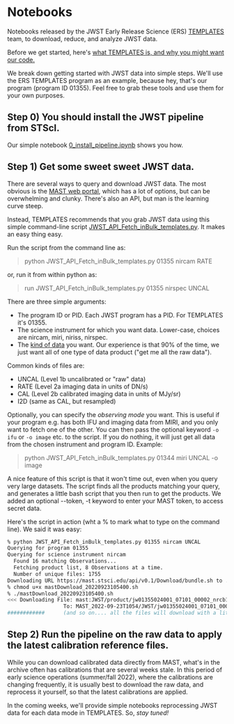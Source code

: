 # Notebooks
Notebooks released by the JWST Early Release Science (ERS) [TEMPLATES](https://sites.google.com/view/jwst-templates/) team, to download, reduce, and analyze JWST data.

Before we get started, here's [what TEMPLATES is, and why you might want our code.](https://github.com/JWST-Templates/Notebooks/blob/main/what_is_TEMPLATES.md)

We break down getting started with JWST data into simple steps.  We'll use the ERS TEMPLATES program as an example, because hey, that's our program (program ID 01355).  Feel free to grab these tools and use them for your own purposes.   

## Step 0) You should install the JWST pipeline from STScI.  
Our simple notebook [0_install_pipeline.ipynb](https://github.com/JWST-Templates/Notebooks/blob/main/0_install_pipeline.ipynb) shows you how.


## Step 1) Get some sweet sweet JWST data.  
There are several ways to query and download JWST data.  The most obvious is the [MAST web portal](https://mast.stsci.edu/portal/Mashup/Clients/Mast/Portal.html), which has a lot of options, but can be overwhelming and clunky.  There's also an API, but man is the learning curve steep. 

Instead, TEMPLATES recommends that you grab JWST data using this simple command-line script [JWST_API_Fetch_inBulk_templates.py](https://github.com/JWST-Templates/Notebooks/blob/main/JWST_API_Fetch_inBulk_templates.py).  It makes an easy thing easy.

Run the script from the command line as:

>python JWST_API_Fetch_inBulk_templates.py 01355 nircam RATE

or, run it from within python as: 

>run JWST_API_Fetch_inBulk_templates.py 01355 nirspec UNCAL

  
There are three simple arguments:
- The program ID or PID.  Each JWST program has a PID.  For TEMPLATES it's 01355.
- The science instrument for which you want data.  Lower-case, choices are nircam, miri, niriss, nirspec.
- The [kind of data](https://jwst-pipeline.readthedocs.io/en/latest/jwst/data_products/product_types.html) you want.  Our experience is that 90% of the time, we just want all of one type of data product ("get me all the raw data").   

Common kinds of files are:
- UNCAL (Level 1b uncalibrated or "raw" data)
- RATE (Level 2a imaging data in units of DN/s)
- CAL (Level 2b calibrated imaging data in units of MJy/sr)
- I2D (same as CAL, but resampled)

Optionally, you can specify the *observing mode* you want. This is useful if your program e.g. has both IFU and imaging data from MIRI, and you only want to fetch one of the other. You can then pass the optional keyword `-o ifu` or `-o image` etc. to the script. If you do nothing, it will just get all data from the chosen instrument and program ID. Example: 

> python JWST_API_Fetch_inBulk_templates.py 01344 miri UNCAL -o image

A nice feature of this script is that it won't time out, even when you query very large datasets.  The script finds all the products matching your query, and generates a little bash script that you then run to get the products. We added an optional --token, -t keyword to enter your MAST token, to access secret data.

Here's the script in action (wht a % to mark what to type on the command line).  We said it was easy:
```sh
% python JWST_API_Fetch_inBulk_templates.py 01355 nircam UNCAL
Querying for program 01355
Querying for science instrument nircam
  Found 16 matching Observations...
  Fetching product list, 8 Observations at a time.
  Number of unique files: 1755
Downloading URL https://mast.stsci.edu/api/v0.1/Download/bundle.sh to ./mastDownload_20220923105400.sh ... [Done]
% chmod u+x mastDownload_20220923105400.sh 
% ./mastDownload_20220923105400.sh 
<<< Downloading File: mast:JWST/product/jw01355024001_07101_00002_nrcb1_uncal.fits
                  To: MAST_2022-09-23T1054/JWST/jw01355024001_07101_00002_nrcb1/jw01355024001_07101_00002_nrcb1_uncal.fits
############      (and so on.... all the files will download with a little status bar)
```


## Step 2) Run the pipeline on the raw data to apply the latest calibration reference files.

While you can download calibrated data directly from MAST, what's in the archive often has calibrations that are several weeks stale.  In this period of early science operations (summer/fall 2022), where the calibrations are changing frequently, it is usually best to download the raw data, and reprocess it yourself, so that the latest calibrations are applied.

In the coming weeks, we'll provide simple notebooks reprocessing JWST data for each data mode in TEMPLATES.  So, *stay tuned!*





